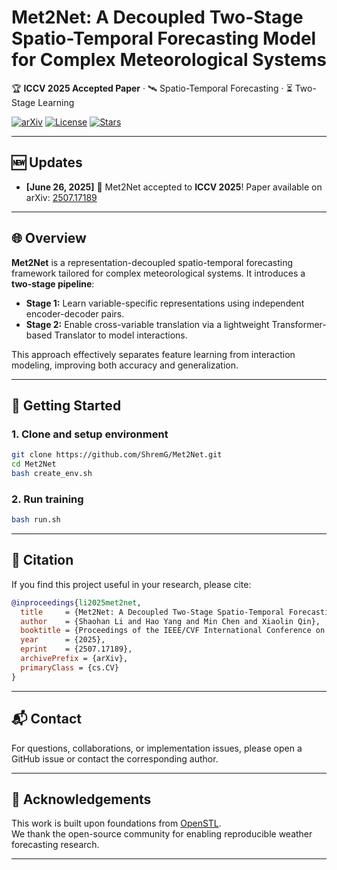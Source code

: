 # Met2Net: A Decoupled Two-Stage Spatio-Temporal Forecasting Model for Complex Meteorological Systems

🏆 **ICCV 2025 Accepted Paper**  · 🛰️ Spatio-Temporal Forecasting · ⏳ Two-Stage Learning

[![arXiv](https://img.shields.io/badge/arXiv-2507.17189-b31b1b.svg)](https://arxiv.org/pdf/2507.17189)
[![License](https://img.shields.io/badge/license-Apache--2.0-green.svg)](LICENSE)
[![Stars](https://img.shields.io/github/stars/ShremG/Met2Net?style=social)](https://github.com/ShremG/Met2Net/stargazers)

---
## 🆕 Updates

- **[June 26, 2025]** 🎉 Met2Net accepted to **ICCV 2025**! Paper available on arXiv: [2507.17189](https://arxiv.org/pdf/2507.17189)
---
## 🌐 Overview

**Met2Net** is a representation-decoupled spatio-temporal forecasting framework tailored for complex meteorological systems. It introduces a **two-stage pipeline**:

- **Stage 1:** Learn variable-specific representations using independent encoder-decoder pairs.
- **Stage 2:** Enable cross-variable translation via a lightweight Transformer-based Translator to model interactions.

This approach effectively separates feature learning from interaction modeling, improving both accuracy and generalization.

---

<!-- ## 📊 Benchmarks

Met2Net is evaluated on standard weather forecasting datasets including ERA5 and WeatherBench, covering multi-variable 3D gridded fields over time.

| Dataset      | Variables                  | Resolution    | Horizon        | Download         |
|--------------|----------------------------|---------------|----------------|------------------|
| ERA5-Cropped | T2M, UV10, R, TCC          | 128×128       | 24h, 48h, 72h   | [Link](#)        |
| WeatherBench | T850, Z500, U10, V10       | 5.625°        | 24h – 120h     | [Link](#)        |

> 📌 For detailed training and evaluation settings, please refer to [`configs/`](configs/)

--- -->

## 🚀 Getting Started

### 1. Clone and setup environment

```bash
git clone https://github.com/ShremG/Met2Net.git
cd Met2Net
bash create_env.sh
```

### 2. Run training
```bash
bash run.sh
```


---
## 📄 Citation

If you find this project useful in your research, please cite:

```bibtex
@inproceedings{li2025met2net,
  title     = {Met2Net: A Decoupled Two-Stage Spatio-Temporal Forecasting Model for Complex Meteorological Systems},
  author    = {Shaohan Li and Hao Yang and Min Chen and Xiaolin Qin},
  booktitle = {Proceedings of the IEEE/CVF International Conference on Computer Vision (ICCV)},
  year      = {2025},
  eprint    = {2507.17189},
  archivePrefix = {arXiv},
  primaryClass = {cs.CV}
}
```

---

## 📬 Contact

For questions, collaborations, or implementation issues, please open a GitHub issue or contact the corresponding author.

---

## 🙏 Acknowledgements

This work is built upon foundations from [OpenSTL](https://github.com/chengtan9907/OpenSTL).  
We thank the open-source community for enabling reproducible weather forecasting research.

---